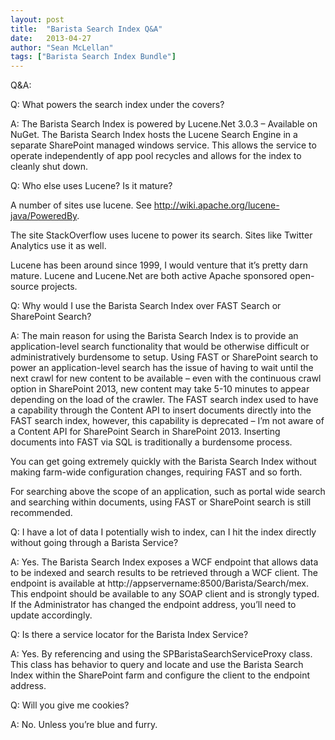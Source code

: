 ```yaml
---
layout: post
title:  "Barista Search Index Q&A"
date:   2013-04-27
author: "Sean McLellan"
tags: ["Barista Search Index Bundle"]
---
```


Q&A:
 
Q: What powers the search index under the covers?
 
A: The Barista Search Index is powered by Lucene.Net 3.0.3 – Available on NuGet. The Barista Search Index hosts the Lucene Search Engine in a separate SharePoint managed windows service. This allows the service to operate independently of app pool recycles and allows for the index to cleanly shut down.
 
 
Q: Who else uses Lucene? Is it mature?
 
A number of sites use lucene. See http://wiki.apache.org/lucene-java/PoweredBy.
 
The site StackOverflow uses lucene to power its search. Sites like Twitter Analytics use it as well.
 
Lucene has been around since 1999, I would venture that it’s pretty darn mature. Lucene and Lucene.Net are both active Apache sponsored open-source projects.
 
 
Q: Why would I use the Barista Search Index over FAST Search or SharePoint Search?
 
A: The main reason for using the Barista Search Index is to provide an application-level search functionality that would be otherwise difficult or administratively burdensome to setup. Using FAST or SharePoint search to power an application-level search has the issue of having to wait until the next crawl for new content to be available – even with the continuous crawl option in SharePoint 2013, new content may take 5-10 minutes to appear depending on the load of the crawler. The FAST search index used to have a capability through the Content API to insert documents directly into the FAST search index, however, this capability is deprecated – I’m not aware of a Content API for SharePoint Search in SharePoint 2013. Inserting documents into FAST via SQL is traditionally a burdensome process.
 
You can get going extremely quickly with the Barista Search Index without making farm-wide configuration changes, requiring FAST and so forth.
 
 
For searching above the scope of an application, such as portal wide search and searching within documents, using FAST or SharePoint search is still recommended.
 
 
Q: I have a lot of data I potentially wish to index, can I hit the index directly without going through a Barista Service?
 
A: Yes. The Barista Search Index exposes a WCF endpoint that allows data to be indexed and search results to be retrieved through a WCF client. The endpoint is available at http://appservername:8500/Barista/Search/mex. This endpoint should be available to any SOAP client and is strongly typed. If the Administrator has changed the endpoint address, you’ll need to update accordingly.
 
 
 
Q: Is there a service locator for the Barista Index Service?
 
A: Yes. By referencing and using the SPBaristaSearchServiceProxy class. This class has behavior to query and locate and use the Barista Search Index within the SharePoint farm and configure the client to the endpoint address.
 
 
 
Q: Will you give me cookies?
 
A: No. Unless you’re blue and furry.